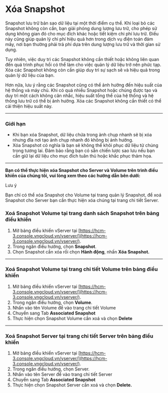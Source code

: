 # Xóa Snapshot

Snapshot lưu trữ bản sao dữ liệu tại một thời điểm cụ thể. Khi loại bỏ các Snapshot không còn cần, bạn giải phóng dung lượng lưu trữ, cho phép sử dụng không gian đó cho mục đích khác hoặc tiết kiệm chi phí lưu trữ. Điều này cũng giúp quản lý chi phí hiệu quả hơn trong dịch vụ điện toán đám mây, nơi bạn thường phải trả phí dựa trên dung lượng lưu trữ và thời gian sử dụng.

Tuy nhiên, việc duy trì các Snapshot không cần thiết hoặc không liên quan đến quá trình phục hồi có thể làm cho việc quản lý dữ liệu trở nên phức tạp. Xóa các Snapshot không còn cần giúp duy trì sự sạch sẽ và hiệu quả trong quản lý dữ liệu của bạn.

Hơn nữa, lưu ý rằng các Snapshot cũng có thể ảnh hưởng đến hiệu suất của hệ thống và máy chủ. Khi có quá nhiều Snapshot hoặc chúng được tạo và duy trì một cách không cân nhắc, hiệu suất tổng thể của hệ thống và hệ thống lưu trữ có thể bị ảnh hưởng. Xóa các Snapshot không cần thiết có thể cải thiện hiệu suất này.

***

### **Giới hạn** 

* Khi bạn xóa Snapshot, dữ liệu chứa trong ảnh chụp nhanh sẽ bị xóa nhưng đĩa nơi tạo ảnh chụp nhanh đó không bị ảnh hưởng.
* Xóa Snapshot có nghĩa là bạn sẽ không thể khôi phục dữ liệu từ chúng trong tương lai. Đảm bảo rằng bạn có sẵn chiến lược sao lưu nếu bạn cần giữ lại dữ liệu cho mục đích tuân thủ hoặc khắc phục thảm họa.

***

**Bạn có thể thực hiện xóa Snapshot cho Server và Volume trên trình điều khiển của chúng tôi, vui lòng xem theo các hướng dẫn bên dưới:**

Lưu ý

Bạn chỉ có thể xóa Snapshot cho Volume tại trang quản lý Snapshot, để xoá Snapshot cho Server bạn cần thực hiện xóa chúng tại trang chi tiết Server.

### **Xoá Snapshot Volume tại trang danh sách Snapshot trên bảng điều khiển** 

1. Mở bảng điều khiển vServer tại [https://hcm-3.console.vngcloud.vn/vserver/](https://hcm-3.console.vngcloud.vn/vserver/).
2. Trong ngăn điều hướng, chọn **Snapshot**.
3. Chọn Snapshot cần xóa rồi chọn **Hành động**, nhấn **Xóa Snapshot.**

***

### **Xoá Snapshot Volume tại trang chi tiết Volume trên bảng điều khiển** 

1. Mở bảng điều khiển vServer tại [https://hcm-3.console.vngcloud.vn/vserver/](https://hcm-3.console.vngcloud.vn/vserver/).
2. Trong ngăn điều hướng, chọn **Volume**.
3. Nhấn vào tên Volume để vào trang chi tiết Volume
4. Chuyển sang Tab **Associated Snapshot**
5. Thực hiện chọn Snapshot Volume cần xoá và chọn **Delete**

***

### **Xoá Snapshot Server tại trang chi tiết Server trên bảng điều khiển** 

1. Mở bảng điều khiển vServer tại [https://hcm-3.console.vngcloud.vn/vserver/](https://hcm-3.console.vngcloud.vn/vserver/).
2. Trong ngăn điều hướng, chọn Server.
3. Nhấn vào tên Server để vào trang chi tiết Server
4. Chuyển sang Tab **Associated Snapshot**
5. Thực hiện chọn Snapshot Server cần xoá và chọn **Delete.**

